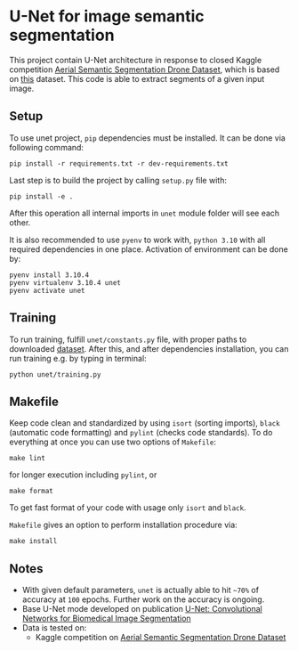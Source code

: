 # U-Net for image semantic segmentation
This project contain U-Net architecture in response to closed Kaggle competition [Aerial Semantic Segmentation Drone Dataset](https://www.kaggle.com/datasets/bulentsiyah/semantic-drone-dataset), which is based on [this](http://dronedataset.icg.tugraz.at) dataset. This code is able to extract segments of a given input image.

## Setup
To use unet project, `pip` dependencies must be installed. It can be done via following command: 
```commandline
pip install -r requirements.txt -r dev-requirements.txt
```
Last step is to build the project by calling `setup.py` file with:
```commandline
pip install -e .
```
After this operation all internal imports in `unet` module folder will see each other.

It is also recommended to use `pyenv` to work with, `python 3.10` with all required dependencies in one place. Activation of environment can be done by:
```commandline
pyenv install 3.10.4
pyenv virtualenv 3.10.4 unet
pyenv activate unet
```
## Training
To run training, fulfill `unet/constants.py` file, with proper paths to downloaded [dataset](http://dronedataset.icg.tugraz.at). After this, and after dependencies installation, you can run training e.g. by typing in terminal:
```commandline
python unet/training.py
```

## Makefile
Keep code clean and standardized by using `isort` (sorting imports), `black` (automatic code formatting) and `pylint` (checks code standards). To do everything at once you can use two options of `Makefile`:
```commandline
make lint 
```
for longer execution including `pylint`, or
```commandline
make format
```
To get fast format of your code with usage only `isort` and `black`.

`Makefile` gives an option to perform installation procedure via:
```commandline
make install
```

## Notes
 - With given default parameters, `unet` is actually able to hit `~70%` of accuracy at `100` epochs. Further work on the accuracy is ongoing.
 - Base U-Net mode developed on publication [U-Net: Convolutional Networks for Biomedical Image Segmentation](https://link.springer.com/chapter/10.1007/978-3-319-24574-4_28)
 - Data is tested on:
   - Kaggle competition on [Aerial Semantic Segmentation Drone Dataset](https://www.kaggle.com/datasets/bulentsiyah/semantic-drone-dataset)